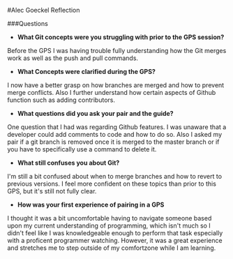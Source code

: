 #Alec Goeckel Reflection

###Questions
* **What Git concepts were you struggling with prior to the GPS session?**

Before the GPS I was having trouble fully understanding how the Git merges work as well as the push and pull commands.


* **What Concepts were clarified during the GPS?**

I now have a better grasp on how branches are merged and how to prevent merge conflicts. Also I further understand how certain aspects of Github function such as adding contributors.

* **What questions did you ask your pair and the guide?**

One question that I had was regarding Github features. I was unaware that a developer could add comments to code and how to do so. Also I asked my pair if a git branch is removed once it is merged to the master branch or if you have to specifically use a command to delete it.

* **What still confuses you about Git?**

I'm still a bit confused about when to merge branches and how to revert to previous versions. I feel more confident on these topics than prior to this GPS, but it's still not fully clear.

* **How was your first experience of pairing in a GPS**

I thought it was a bit uncomfortable having to navigate someone based upon my current understanding of programming, which isn't much so I didn't feel like I was knowledgeable enough to perform that task especially with a proficent programmer watching. However, it was a great experience and stretches me to step outside of my comfortzone while I am learning.